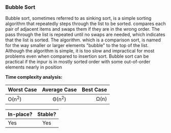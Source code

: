 ### Bubble Sort

Bubble sort, sometimes referred to as sinking sort, is a simple sorting algorithm that repeatedly steps through the list to be sorted. compares each pair of adjacent items and swaps them if they are in the wrong order. The pass through the list is repeated until no swaps are needed, which indicates that the list is sorted. The algorithm. which is a comparison sort, is named for the way smaller or larger elements "bubble" to the top of the list. Although the algorithm is simple, it is too slow and impractical for most problems even when compared to insertion sort. Bubble sort can be practical if the inpur is in mostly sorted order with some out-of-order elements nearly in position

**Time complexity analysis:**

| **Worst Case**  | **Average Case** | **Best Case**  |
| --------------- |:----------------:| --------------:|
| O(n<sup>2</sup>)| Θ(n<sup>2</sup>) | Ω(n)           |

| **In-place?** | **Stable?** |
| ------------- |:-----------:|
| Yes           | Yes         |           
